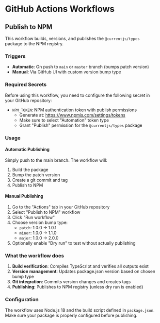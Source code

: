# GitHub Actions Workflows

## Publish to NPM

This workflow builds, versions, and publishes the `@currentjs/types` package to the NPM registry.

### Triggers

- **Automatic**: On push to `main` or `master` branch (bumps patch version)
- **Manual**: Via GitHub UI with custom version bump type

### Required Secrets

Before using this workflow, you need to configure the following secret in your GitHub repository:

- `NPM_TOKEN`: NPM authentication token with publish permissions
  - Generate at: https://www.npmjs.com/settings/tokens
  - Make sure to select "Automation" token type
  - Grant "Publish" permission for the `@currentjs/types` package

### Usage

#### Automatic Publishing

Simply push to the main branch. The workflow will:
1. Build the package
2. Bump the patch version
3. Create a git commit and tag
4. Publish to NPM

#### Manual Publishing

1. Go to the "Actions" tab in your GitHub repository
2. Select "Publish to NPM" workflow
3. Click "Run workflow"
4. Choose version bump type:
   - `patch`: 1.0.0 → 1.0.1
   - `minor`: 1.0.0 → 1.1.0
   - `major`: 1.0.0 → 2.0.0
5. Optionally enable "Dry run" to test without actually publishing

### What the workflow does

1. **Build verification**: Compiles TypeScript and verifies all outputs exist
2. **Version management**: Updates package.json version based on chosen bump type
3. **Git integration**: Commits version changes and creates tags
4. **Publishing**: Publishes to NPM registry (unless dry run is enabled)

### Configuration

The workflow uses Node.js 18 and the build script defined in `package.json`. Make sure your package is properly configured before publishing.